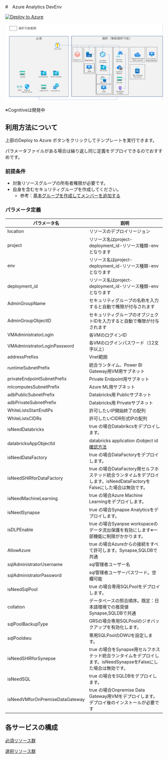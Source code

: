 #　Azure Analytics DevEnv

[![Deploy to Azure](https://aka.ms/deploytoazurebutton)](https://portal.azure.com/#create/Microsoft.Template/uri/https%3A%2F%2Fraw.githubusercontent.com%2Fryoma-nagata%2FAzureDataAnalyticsDevDeploy%2Fmaster%2Finfra%2Fmain.json)

![](.image/2022-05-25-17-53-24.png)

※Cognitiveは開発中

## 利用方法について

上部のDeploy to Azure ボタンをクリックしてテンプレートを実行できます。

パラメータファイルがある場合は繰り返し同じ定義をデプロイできるのでおすすめです。

### 前提条件

- 対象リソースグループの所有者権限が必要です。
- 自身を含むセキュリティグループを作成してください。
  - 参考：[基本グループを作成してメンバーを追加する](https://docs.microsoft.com/ja-jp/azure/active-directory/fundamentals/active-directory-groups-create-azure-portal#create-a-basic-group-and-add-members)

### パラメータ定義


| パラメータ名                          | 説明                                                                             |
|---------------------------------|--------------------------------------------------------------------------------|
| location                        | リソースのデプロイリージョン                                                                 |
| project                         | リソース名はproject-deployment_id-リソース種類-envとなります                                    |
| env                             | リソース名はproject-deployment_id-リソース種類-envとなります                                    |
| deployment_id                   | リソース名はproject-deployment_id-リソース種類-envとなります                                    |
| AdminGroupName                  | セキュリティグループの名称を入力すると自動で権限が付与されます                                                |
| AdminGroupObjectID              | セキュリティグループのオブジェクトIDを入力すると自動で権限が付与されます                                          |
| VMAdministratorLogin            | 各VMのログインID                                                                     |
| VMAdministratorLoginPassword    | 各VMのログインパスワード（12文字以上）                                                          |
| addressPrefixs                  | Vnet範囲                                                                         |
| runtimeSubnetPrefix             | 統合ランタイム、Power BI Gateway用VM用サブネット                                              |
| privateEndpointSubnetPrefix     | Private Endpoint用サブネット                                                         |
| mlcomputesSubnetPrefix          | Azure ML用サブネット                                                                 |
| adbPublicSubnetPrefix           | Databricks用 Publicサブネット                                                        |
| adbPrivateSubnetPrefix          | Databricks用 Privateサブネット                                                       |
| WhiteListsStartEndIPs           | 許可したいIP開始終了の配列                                                                 |
| WhiteListsCIDRs                 | 許可したいCIDR形式IPの配列                                                               |
| isNeedDatabricks                | true の場合Databrikcsをデプロイします。                                                    |
| databricksAppObjectId           | databricks application のobject id [確認方法](docs/checkDatabricksApplication.md)                                             |
| isNeedDataFactory               | true の場合DataFactoryをデプロイします。                                                   |
| isNeedSHIRforDataFactory        | true の場合DataFactory用セルフホステッド統合ランタイムをデプロイします。isNeedDataFactoryをFalseにした場合は無効です。 |
| isNeedMachineLearning           | true の場合Azure Machine Learningをデプロイします。                                        |
| isNeedSynapse                   | true の場合Synapse Analyticsをデプロイします。                                             |
| isDLPEnable                     | true の場合Syanpse workspaceのデータ流出保護を有効にします※一部機能に制限がかかります。                        |
| AllowAzure                      | true の場合Azureからの接続をすべて許可します。Synapse,SQLDBで共通                            |
| sqlAdministratorUsername        | sql管理者ユーザー名                                                                    |
| sqlAdministratorPassword        | sql管理者ユーザーパスワード。空欄可能                                                           |
| isNeedSqlPool                   | true の場合専用SQLPoolをデプロイします。                                                     |
| collation                       | データベースの照合順序。既定：日本語環境での推奨値　Synapse,SQLDBで共通                                            |
| sqlPoolBackupType               | GRSの場合専用SQLPoolのジオバックアップを有効化します。                                               |
| sqlPooldwu                      | 専用SQLPoolのDWUを設定します。                                                           |
| isNeedSHIRforSynepse            | true の場合をSynapse用セルフホステッド統合ランタイムをデプロイします。isNeedSynapseをFalseにした場合は無効です。        |
| isNeedSQL                       | true の場合をSQLDBをデプロイします。                                                        |
| isNeedVMforOnPremiseDataGateway | true の場合Onpremise Data Gateway用VMをデプロイします。デプロイ後のインストールが必要です                    |

## 各サービスの構成

[必須リソース群](docs/configuration_core.md)

[選択リソース群](docs/configuration_dataapps.md)
